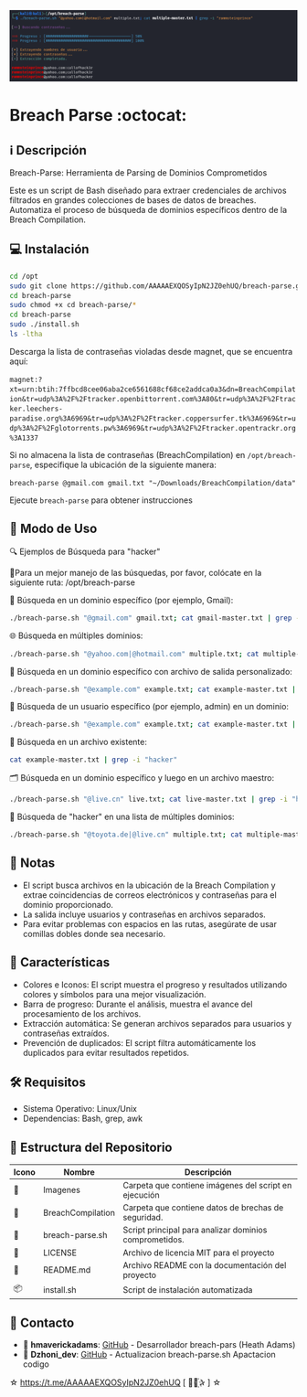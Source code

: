 ﻿![logo](https://github.com/AAAAAEXQOSyIpN2JZ0ehUQ/breach-parse/blob/master/Imagenes/breach-parse.png)

# Breach Parse :octocat:

## :information_source: Descripción
Breach-Parse: Herramienta de Parsing de Dominios Comprometidos

Este es un script de Bash diseñado para extraer credenciales de archivos filtrados en grandes colecciones de bases de datos de breaches. Automatiza el proceso de búsqueda de dominios específicos dentro de la Breach Compilation.

## :computer: Instalación
```bash
cd /opt
sudo git clone https://github.com/AAAAAEXQOSyIpN2JZ0ehUQ/breach-parse.git
cd breach-parse
sudo chmod +x cd breach-parse/*
cd breach-parse
sudo ./install.sh
ls -ltha
```

Descarga la lista de contraseñas violadas desde magnet, que se encuentra aquí:

`magnet:?xt=urn:btih:7ffbcd8cee06aba2ce6561688cf68ce2addca0a3&dn=BreachCompilation&tr=udp%3A%2F%2Ftracker.openbittorrent.com%3A80&tr=udp%3A%2F%2Ftracker.leechers-paradise.org%3A6969&tr=udp%3A%2F%2Ftracker.coppersurfer.tk%3A6969&tr=udp%3A%2F%2Fglotorrents.pw%3A6969&tr=udp%3A%2F%2Ftracker.opentrackr.org%3A1337`

Si no almacena la lista de contraseñas (BreachCompilation) en `/opt/breach-parse`, especifique la ubicación de la siguiente manera:

`breach-parse @gmail.com gmail.txt "~/Downloads/BreachCompilation/data"`

Ejecute `breach-parse` para obtener instrucciones
## :rocket: Modo de Uso

🔍 Ejemplos de Búsqueda para "hacker"

:memo:Para un mejor manejo de las búsquedas, por favor, colócate en la siguiente ruta: /opt/breach-parse

📧 Búsqueda en un dominio específico (por ejemplo, Gmail):
```bash
./breach-parse.sh "@gmail.com" gmail.txt; cat gmail-master.txt | grep -i "hacker"
```

🌐 Búsqueda en múltiples dominios:
```bash
./breach-parse.sh "@yahoo.com|@hotmail.com" multiple.txt; cat multiple-master.txt | grep -i "hacker"
```

📁 Búsqueda en un dominio específico con archivo de salida personalizado:
```bash
./breach-parse.sh "@example.com" example.txt; cat example-master.txt | grep -i "hacker"
```

👤 Búsqueda de un usuario específico (por ejemplo, admin) en un dominio:
```bash
./breach-parse.sh "@example.com" example.txt; cat example-master.txt | grep -i "admin" | grep -i "hacker"
```

📄 Búsqueda en un archivo existente:
```bash
cat example-master.txt | grep -i "hacker"
```

🗂️ Búsqueda en un dominio específico y luego en un archivo maestro:
```bash
./breach-parse.sh "@live.cn" live.txt; cat live-master.txt | grep -i "hacker"
```

📨 Búsqueda de "hacker" en una lista de múltiples dominios:
```bash
./breach-parse.sh "@toyota.de|@live.cn" multiple.txt; cat multiple-master.txt | grep -i "hacker"
```

## :bookmark_tabs: Notas

- El script busca archivos en la ubicación de la Breach Compilation y extrae coincidencias de correos electrónicos y contraseñas para el dominio proporcionado.
- La salida incluye usuarios y contraseñas en archivos separados.
- Para evitar problemas con espacios en las rutas, asegúrate de usar comillas dobles donde sea necesario.

## :star2: Características 

- Colores e Iconos: El script muestra el progreso y resultados utilizando colores y símbolos para una mejor visualización.
- Barra de progreso: Durante el análisis, muestra el avance del procesamiento de los archivos.
- Extracción automática: Se generan archivos separados para usuarios y contraseñas extraídos.
- Prevención de duplicados: El script filtra automáticamente los duplicados para evitar resultados repetidos.

## :hammer_and_wrench: Requisitos 

- Sistema Operativo: Linux/Unix
- Dependencias: Bash, grep, awk

## :open_file_folder: Estructura del Repositorio

| Icono            | Nombre              | Descripción                                      |
|------------------|---------------------|--------------------------------------------------|
| :file_folder:    | Imagenes            | Carpeta que contiene imágenes del script en ejecución |
| :page_facing_up: | BreachCompilation   | Carpeta que contiene datos de brechas de seguridad. |
| :page_facing_up: | breach-parse.sh     | Script principal para analizar dominios comprometidos. |
| :page_facing_up: | LICENSE             | Archivo de licencia MIT para el proyecto         |
| :book:           | README.md           | Archivo README con la documentación del proyecto |
| :package:        | install.sh          | Script de instalación automatizada               |

## :email: Contacto 
* :busts_in_silhouette: **hmaverickadams**: [GitHub](https://github.com/hmaverickadams/breach-parse) - Desarrollador breach-pars (Heath Adams) 
* :busts_in_silhouette: **Dzhoni_dev**: [GitHub](https://github.com/AAAAAEXQOSyIpN2JZ0ehUQ/breach-parse) - Actualizacion breach-parse.sh Apactacion codigo  

☆ https://t.me/AAAAAEXQOSyIpN2JZ0ehUQ [  ⃘⃤꙰✰ ] ☆
